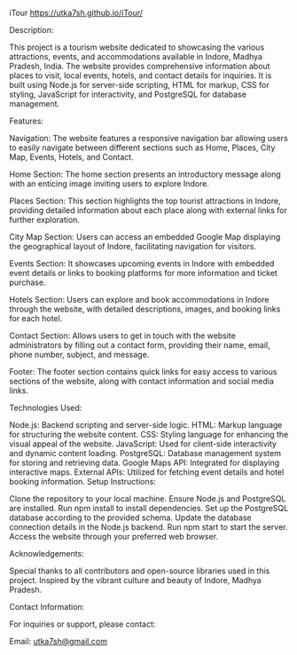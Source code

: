 iTour
https://utka7sh.github.io/iTour/

Description:

This project is a tourism website dedicated to showcasing the various attractions, events, and accommodations available in Indore, Madhya Pradesh, India. The website provides comprehensive information about places to visit, local events, hotels, and contact details for inquiries. It is built using Node.js for server-side scripting, HTML for markup, CSS for styling, JavaScript for interactivity, and PostgreSQL for database management.


Features:

Navigation: The website features a responsive navigation bar allowing users to easily navigate between different sections such as Home, Places, City Map, Events, Hotels, and Contact.

Home Section: The home section presents an introductory message along with an enticing image inviting users to explore Indore.

Places Section: This section highlights the top tourist attractions in Indore, providing detailed information about each place along with external links for further exploration.

City Map Section: Users can access an embedded Google Map displaying the geographical layout of Indore, facilitating navigation for visitors.

Events Section: It showcases upcoming events in Indore with embedded event details or links to booking platforms for more information and ticket purchase.

Hotels Section: Users can explore and book accommodations in Indore through the website, with detailed descriptions, images, and booking links for each hotel.

Contact Section: Allows users to get in touch with the website administrators by filling out a contact form, providing their name, email, phone number, subject, and message.

Footer: The footer section contains quick links for easy access to various sections of the website, along with contact information and social media links.


Technologies Used:

Node.js: Backend scripting and server-side logic.
HTML: Markup language for structuring the website content.
CSS: Styling language for enhancing the visual appeal of the website.
JavaScript: Used for client-side interactivity and dynamic content loading.
PostgreSQL: Database management system for storing and retrieving data.
Google Maps API: Integrated for displaying interactive maps.
External APIs: Utilized for fetching event details and hotel booking information.
Setup Instructions:

Clone the repository to your local machine.
Ensure Node.js and PostgreSQL are installed.
Run npm install to install dependencies.
Set up the PostgreSQL database according to the provided schema.
Update the database connection details in the Node.js backend.
Run npm start to start the server.
Access the website through your preferred web browser.


Acknowledgements:

Special thanks to all contributors and open-source libraries used in this project.
Inspired by the vibrant culture and beauty of Indore, Madhya Pradesh.

Contact Information:

For inquiries or support, please contact:

Email: utka7sh@gmail.com
